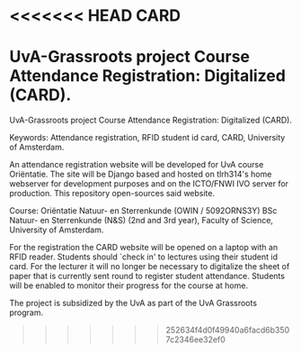 <<<<<<< HEAD
CARD
====

UvA-Grassroots project Course Attendance Registration: Digitalized (CARD).
=======
UvA-Grassroots project Course Attendance Registration: Digitalized (CARD).

Keywords: Attendance registration, RFID student id card, CARD, University of
Amsterdam.

An attendance registration website will be developed for UvA course Oriëntatie.
The site will be Django based and hosted on tlrh314's home webserver for
development purposes and on the ICTO/FNWI IVO server for production. This
repository open-sources said website.

Course: Oriëntatie Natuur- en Sterrenkunde (OWIN / 5092ORNS3Y)
BSc Natuur- en Sterrenkunde (N&S) (2nd and 3rd year), Faculty of Science,
University of Amsterdam.

For the registration the CARD website will be opened on a laptop with an RFID
reader. Students should `check in' to lectures using their student id card.
For the lecturer it will no longer be necessary to digitalize the sheet of paper
that is currently sent round to register student attendance. Students will be
enabled to monitor their progress for the course at home.

The project is subsidized by the UvA as part of the UvA Grassroots program.
>>>>>>> 252634f4d0f49940a6facd6b3507c2346ee32ef0
